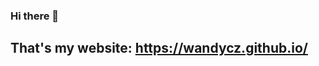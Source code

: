 ### Hi there 👋
## That's my website: https://wandycz.github.io/
<!--
**wandycz/wandycz** is a ✨ _special_ ✨ repository because its `README.md` (this file) appears on your GitHub profile.

